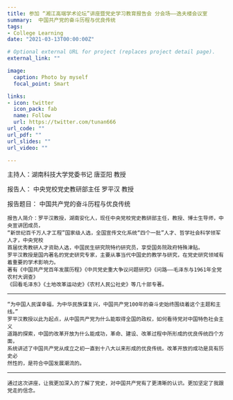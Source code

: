 ```yaml
---
title: 参加 “湘江高端学术论坛”讲座暨党史学习教育报告会 分会场——逸夫楼会议室
summary:  中国共产党的奋斗历程与优良传统
tags:
- College Learning
date: "2021-03-13T00:00:00Z"

# Optional external URL for project (replaces project detail page).
external_link: ""

image:
  caption: Photo by myself
  focal_point: Smart

links:
- icon: twitter
  icon_pack: fab
  name: Follow
  url: https://twitter.com/tunan666
url_code: ""
url_pdf: ""
url_slides: ""
url_video: ""

---
```

主持人：湖南科技大学党委书记 唐亚阳 教授

报告人： 中央党校党史教研部主任 罗平汉 教授

报告题目： 中国共产党的奋斗历程与优良传统

    报告人简介：罗平汉教授，湖南安化人，现任中央党校党史教研部主任，教授、博士生导师，中央宣讲团成员，
    “新世纪百千万人才工程”国家级人选，全国宣传文化系统“四个一批”人才、哲学社会科学领军人才，中央党校
    首届优秀教研人才资助人选，中国民生研究院特约研究员，享受国务院政府特殊津贴。
    罗平汉教授是国内著名的党史研究专家，主要从事当代中国史的教学与研究，在党史研究领域有着重要的学术影响力。
    著有《中国共产党百年发展历程》《中共党史重大争议问题研究》《问路——毛泽东与1961年全党农村大调查》
    《回看毛泽东》《土地改革运动史》《农村人民公社史》等几十部专著。

---
    “为中国人民谋幸福，为中华民族谋复兴，中国共产党100年的奋斗史始终围绕着这个主题和主线。”
    罗平汉教授以此为起点，从中国共产党为什么能取得全国的政权，如何看待党对中国特色社会主义
    道路的探索，中国的改革开放为什么能成功，革命、建设、改革过程中所形成的优良传统四个方面，
    系统讲述了中国共产党从成立之初一直到十八大以来形成的优良传统。改革开放的成功是具有历史必
    然性的，是符合中国发展潮流的。

---
    通过这次讲座，让我更加深入的了解了党史，对中国共产党有了更清晰的认识。更加坚定了我跟党走的信念。
